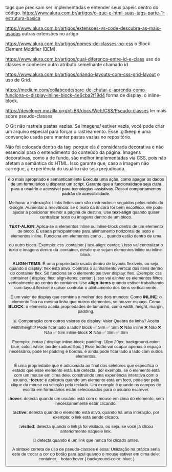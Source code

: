 <!-- Leitura -->  
tags que precisam ser implementadas e entender seus papéis dentro do código.
https://www.alura.com.br/artigos/o-que-e-html-suas-tags-parte-1-estrutura-basica

https://www.alura.com.br/artigos/extensoes-vs-code-descubra-as-mais-usadas  outras extensões no artigo

https://www.alura.com.br/artigos/nomes-de-classes-no-css o Block Element Modifier (BEM).

https://www.alura.com.br/artigos/qual-diferenca-entre-id-e-class uso de classes e conhecer outro atributo semelhante chamado id

https://www.alura.com.br/artigos/criando-layouts-com-css-grid-layout o uso de Grid.

https://medium.com/collabcode/pare-de-chutar-e-aprenda-como-funciona-o-display-inline-block-4e6cba2f19d4 forma de display: o inline-block.

https://developer.mozilla.org/pt-BR/docs/Web/CSS/Pseudo-classes ler mais sobre pseudo-classes

<!-- New-Item imagens\.gitkeep -ItemType File --> 
O Git não rastreia pastas vazias. Se imagens/ estiver vazia, você pode criar um arquivo especial para forçar o rastreamento. Esse .gitkeep é uma convenção usada para manter pastas vazias no repositório.


<!-- Background-image:  -->
Não foi colocada dentro da tag <img> porque ela é considerada decorativa e não essencial para o entendimento do conteúdo da página. Imagens decorativas, como a de fundo, são melhor implementadas via CSS, pois não afetam a semântica do HTML. Isso garante que, caso a imagem não carregue, a experiência do usuário não seja prejudicada. 

<!-- Button e Ancora <a> -->
 <button> é o mais apropriado e semanticamente 
    Executa uma ação, como apagar os dados de um formulárioo u disparar um script.
    Garante que a funcionalidade seja clara para o usuário e acessível para tecnologias assistivas. 
    Possui comportamentos padrão de acessibilidade.
 
 <a> Melhorar a indexação: 
    Links feitos com <a> são rastreados e seguidos pelos robôs do Google.
    Aumentar a relevância: se o texto da âncora for bem escolhido, ele pode ajudar a posicionar melhor a página de destino.
    Use **text-align** quando quiser centralizar texto ou imagens dentro de um bloco.


<!--  Text-align e Align-Items -->

**TEXT-ALIGN**:
Aplica-se a elementos inline ou inline-block dentro de um elemento de bloco. É usada principalmente para alinhamento horizontal de texto e elementos inline. Funciona em elementos como <span>, <img>, <a> quando estão dentro de uma <div> ou outro bloco.
Exemplo:
css
.container {
  text-align: center;
}
Isso vai centralizar o texto e imagens dentro da .container, desde que sejam elementos inline ou inline-block.

**ALIGN-ITEMS**:
É uma propriedade usada dentro de layouts flexíveis, ou seja, quando o display: flex está ativo. Controla o alinhamento vertical dos itens dentro do container flex. Só funciona se o elemento pai tiver display: flex.
Exemplo:
css
.container {
  display: flex;
  align-items: center;
}
Isso vai alinhar os elementos filhos verticalmente ao centro do container.
Use **align-items** quando estiver trabalhando com layout flexível e quiser controlar o alinhamento dos itens verticalmente.

<!-- display: inline-block -->
É um valor de display que combina o melhor dos dois mundos:
Como **INLINE**: o elemento fica na mesma linha que outros elementos, se houver espaço.
Como **BLOCK**: o elemento aceita propriedades de tamanho, como width, height, margin, padding.

📊 Comparação com outros valores de display:
Valor	Quebra de linha?	Aceita width/height?	Pode ficar lado a lado?
block	✅ Sim	✅ Sim	❌ Não
inline	❌ Não	❌ Não	✅ Sim
inline-block	❌ Não	✅ Sim	✅ Sim

Exemplo:
  .botao {
  display: inline-block;
  padding: 10px 20px;
  background-color: blue;
  color: white;
  border-radius: 5px;
}
Esse botão vai ocupar apenas o espaço necessário, pode ter padding e bordas, e ainda pode ficar lado a lado com outros elementos.

<!-- Pseudo-classe -->
É uma propriedade que é adicionada ao final dos seletores que especifica o estado que esse elemento está. Ele detecta, por exemplo, se o elemento está com um mouse em cima dele, construindo uma experiência interativa com o usuário. 
**:focus:** é aplicada quando um elemento está em foco, pode ser pelo clique do mouse ou seleção pelo teclado. Um exemplo é quando os campos de escrita em formulários estão selecionados para o usuário escrever.

**:hover:** detecta quando um usuário está com o mouse em cima do elemento, sem necessariamente estar clicando.

**:active:** detecta quando o elemento está ativo, quando há uma interação, por exemplo: o link <a> está sendo clicado.

**:visited:** detecta quando o link <a> já foi visitado, ou seja, se você já clicou anteriormente naquele link.

**:link:** detecta quando é um link <a> que nunca foi clicado antes.

A sintaxe correta de uso de pseudo-classes é essa:
Utilização na prática seria este de trocar a cor do botão para azul quando o mouse estiver em cima dele:
.container__botao:hover {
  background-color: blue;
}

